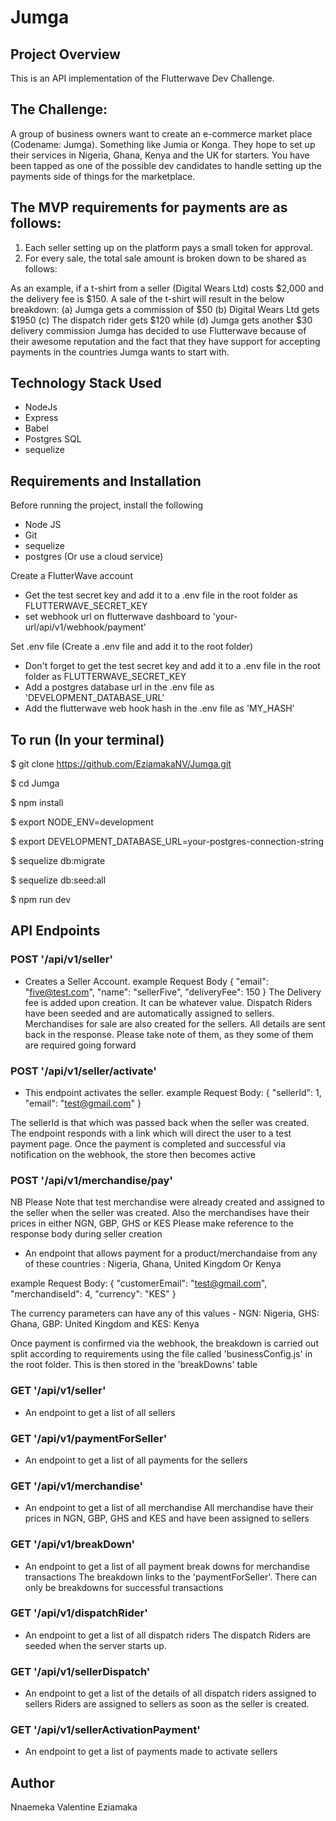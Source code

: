 # Jumga

## Project Overview
This is an API implementation of the Flutterwave Dev Challenge.

## The Challenge:
A group of business owners want to create an e-commerce market place (Codename: Jumga). Something like Jumia or Konga. They hope to set up their services in Nigeria, Ghana, Kenya and the UK for starters. You have been tapped as one of the possible dev candidates to handle setting up the payments side of things for the marketplace.

## The MVP requirements for payments are as follows:
1. Each seller setting up on the platform pays a small token for approval.
2. For every sale, the total sale amount is broken down to be shared as follows:

As an example, if a t-shirt from a seller (Digital Wears Ltd) costs $2,000 and the delivery fee is $150.
A sale of the t-shirt will result in the below breakdown:
(a) Jumga gets a commission of $50
(b) Digital Wears Ltd gets $1950
(c) The dispatch rider gets $120 while
(d) Jumga gets another $30 delivery commission
Jumga has decided to use Flutterwave because of their awesome reputation and the fact that they have support for accepting payments in the countries Jumga wants to start with.


## Technology Stack Used
- NodeJs
- Express
- Babel
- Postgres SQL
- sequelize


## Requirements and Installation
Before running the project, install the following
- Node JS
- Git
- sequelize
- postgres (Or use a cloud service)

Create a FlutterWave account
- Get the test secret key and add it to a .env file in the root folder as FLUTTERWAVE_SECRET_KEY
- set webhook url on flutterwave dashboard to 'your-url/api/v1/webhook/payment'

Set .env file (Create a .env file and add it to the root folder)
- Don't forget to get the test secret key and add it to a .env file in the root folder as FLUTTERWAVE_SECRET_KEY
- Add a postgres database url in the .env file as 'DEVELOPMENT_DATABASE_URL'
- Add the flutterwave web hook hash in the .env file as 'MY_HASH'


## To run (In your terminal)
$ git clone https://github.com/EziamakaNV/Jumga.git

$ cd Jumga

$ npm install

$ export NODE_ENV=development

$ export DEVELOPMENT_DATABASE_URL=your-postgres-connection-string

$ sequelize db:migrate

$ sequelize db:seed:all

$ npm run dev
## API Endpoints

### POST '/api/v1/seller'
- Creates a Seller Account.
example Request Body {
    "email": "five@test.com",
    "name": "sellerFive",
    "deliveryFee": 150
}
The Delivery fee is added upon creation. It can be whatever value. Dispatch Riders have been seeded and are automatically assigned to sellers. Merchandises for sale are also created for the sellers.
All details are sent back in the response. Please take note of them, as they some of them are required going forward


### POST '/api/v1/seller/activate'
- This endpoint activates the seller.
example Request Body: {
    "sellerId": 1,
    "email": "test@gmail.com"
}

The sellerId is that which was passed back when the seller was created.
The endpoint responds with a link which will direct the user to a test payment page.
Once the payment is completed and successful via notification on the webhook, the store then becomes active


### POST '/api/v1/merchandise/pay'
NB Please Note that test merchandise were already created and assigned to the seller when the seller was created. Also the merchandises have their prices in either NGN, GBP, GHS or KES
Please make reference to the response body during seller creation
- An endpoint that allows payment for a product/merchandaise from any of these countries : Nigeria, Ghana, United Kingdom Or Kenya

example Request Body: {
    "customerEmail": "test@gmail.com",
    "merchandiseId": 4,
    "currency": "KES"
}

The currency parameters can have any of this values - 
NGN: Nigeria, GHS: Ghana, GBP: United Kingdom and KES: Kenya

Once payment is confirmed via the webhook, the breakdown is carried out split according to requirements using the file called 'businessConfig.js' in the root folder. This is then stored in the 'breakDowns' table

### GET '/api/v1/seller'
- An endpoint to get a list of all sellers

### GET '/api/v1/paymentForSeller'
- An endpoint to get a list of all payments for the sellers

### GET '/api/v1/merchandise'
- An endpoint to get a list of all merchandise
All merchandise have their prices in NGN, GBP, GHS and KES and have been assigned to sellers

### GET '/api/v1/breakDown'
- An endpoint to get a list of all payment break downs for merchandise transactions
The breakdown links to the 'paymentForSeller'. There can only be breakdowns for successful transactions

### GET '/api/v1/dispatchRider'
- An endpoint to get a list of all dispatch riders
The dispatch Riders are seeded when the server starts up.

### GET '/api/v1/sellerDispatch'
- An endpoint to get a list of the details of all dispatch riders assigned to sellers
Riders are assigned to sellers as soon as the seller is created.

### GET '/api/v1/sellerActivationPayment'
- An endpoint to get a list of payments made to activate sellers



## Author

Nnaemeka Valentine Eziamaka